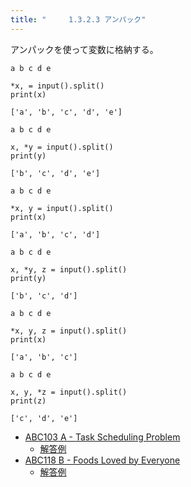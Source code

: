 ```yaml
---
title: "　　　1.3.2.3 アンパック"
---
```


アンパックを使って変数に格納する。

```text:入力
a b c d e
```

```python:サンプルコード
*x, = input().split()
print(x)
```

```text:実行結果
['a', 'b', 'c', 'd', 'e']
```

```text:入力
a b c d e
```

```python:サンプルコード
x, *y = input().split()
print(y)
```

```text:実行結果
['b', 'c', 'd', 'e']
```

```text:入力
a b c d e
```

```python:サンプルコード
*x, y = input().split()
print(x)
```

```text:実行結果
['a', 'b', 'c', 'd']
```

```text:入力
a b c d e
```

```python:サンプルコード
x, *y, z = input().split()
print(y)
```

```text:実行結果
['b', 'c', 'd']
```

```text:入力
a b c d e
```

```python:サンプルコード
*x, y, z = input().split()
print(x)
```

```text:実行結果
['a', 'b', 'c']
```

```text:入力
a b c d e
```

```python:サンプルコード
x, y, *z = input().split()
print(z)
```

```text:実行結果
['c', 'd', 'e']
```

- [ABC103 A - Task Scheduling Problem](https://atcoder.jp/contests/abc103/tasks/abc103_a)
    - [解答例](https://atcoder.jp/contests/abc103/submissions/15567911)
- [ABC118 B - Foods Loved by Everyone](https://atcoder.jp/contests/abc118/tasks/abc118_b)
    - [解答例](https://atcoder.jp/contests/abc118/submissions/15088747)
